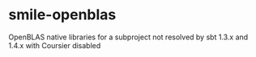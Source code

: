 # smile-openblas
OpenBLAS native libraries for a subproject not resolved by sbt 1.3.x and 1.4.x with Coursier disabled
